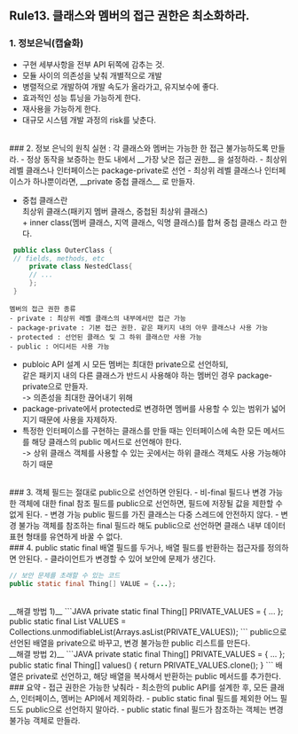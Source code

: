 ## Rule13. 클래스와 멤버의 접근 권한은 최소화하라.
### 1. 정보은닉(캡슐화)
- 구현 세부사항을 전부 API 뒤쪽에 감추는 것.
- 모듈 사이의 의존성을 낮춰 개별적으로 개발
- 병렬적으로 개발하여 개발 속도가 올라가고, 유지보수에 좋다.
- 효과적인 성능 튜닝을 가능하게 한다.
- 재사용을 가능하게 한다.
- 대규모 시스템 개발 과정의 risk를 낮춘다.

<br>
### 2. 정보 은닉의 원칙 실현 : 각 클래스와 멤버는 가능한 한 접근 불가능하도록 만들라.
- 정상 동작을 보증하는 한도 내에서 __가장 낮은 접근 권한__ 을 설정하라.
- 최상위 레벨 클래스나 인터페이스는 package-private로 선언
- 최상위 레벨 클래스나 인터페이스가 하나뿐이라면, __private 중첩 클래스__ 로 만들자.

 - 중첩 클래스란    
  최상위 클래스(패키지 멤버 클래스, 중첩된 최상위 클래스) <br> + inner class(멤버 클래스, 지역 클래스, 익명 클래스)를 합쳐 중첩 클래스 라고 한다.


  ```JAVA
   public class OuterClass {
   // fields, methods, etc
       private class NestedClass{
       // ...
       };
   }
  ```

  ```
  멤버의 접근 권한 종류
  - private : 최상위 레벨 클래스의 내부에서만 접근 가능
  - package-private : 기본 접근 권한. 같은 패키지 내의 아무 클래스나 사용 가능
  - protected : 선언된 클래스 및 그 하위 클래스만 사용 가능
  - public : 어디서든 사용 가능
  ```

- publoic API 설계 시 모든 멤버는 최대한 private으로 선언하되,  
같은 패키지 내의 다른 클래스가 반드시 사용해야 하는 멤버인 경우 package-private으로 만들자.  
-> 의존성을 최대한 끊어내기 위해
- package-private에서 protected로 변경하면 멤버를 사용할 수 있는 범위가 넓어지기 때문에 사용을 자제하자.
- 특정한 인터페이스를 구현하는 클래스를 만들 때는 인터페이스에 속한 모든 메서드를 해당 클래스의 public 메서드로 선언해야 한다.  
-> 상위 클래스 객체를 사용할 수 있는 곳에서는 하위 클래스 객체도 사용 가능해야 하기 때문

<br>
### 3. 객체 필드는 절대로 public으로 선언하면 안된다.
- 비-final 필드나 변경 가능한 객체에 대한 final 참조 필드를 public으로 선언하면, 필드에 저장될 값을 제한할 수 없게 된다.
- 변경 가능 public 필드를 가진 클래스는 다중 스레드에 안전하지 않다.
- 변경 불가능 객체를 참조하는 final 필드라 해도 public으로 선언하면 클래스 내부 데이터 표현 형태를 유연하게 바꿀 수 없다.

<br>
### 4. public static final 배열 필드를 두거나, 배열 필드를 반환하는 접근자를 정의하면 안된다.
- 클라이언트가 변경할 수 있어 보안에 문제가 생긴다.

```JAVA
// 보안 문제를 초래할 수 있는 코드
public static final Thing[] VALUE = {...};
```

<br>
__해결 방법 1)__
```JAVA
private static final Thing[] PRIVATE_VALUES = { ... };
public static final List<Thing> VALUES = Collections.unmodifiableList(Arrays.asList(PRIVATE_VALUES));
```
public으로 선언된 배열을 private으로 바꾸고, 변경 불가능한 public 리스트를 만든다.

<br>
__해결 방법 2)__
```JAVA
private static final Thing[] PRIVATE_VALUES = { ... };
public static final Thing[] values() {
  return PRIVATE_VALUES.clone();
}
```
배열은 private로 선언하고, 해당 배열을 복사해서 반환하는 public 메서드를 추가한다.

<br>
### 요약
- 접근 권한은 가능한 낮춰라
- 최소한의 public API를 설계한 후, 모든 클래스, 인터페이스, 멤버는 API에서 제외하라.
- public static final 필드를 제외한 어느 필드도 public으로 선언하지 말아라.
- public static final 필드가 참조하는 객체는 변경 불가능 객체로 만들라.

